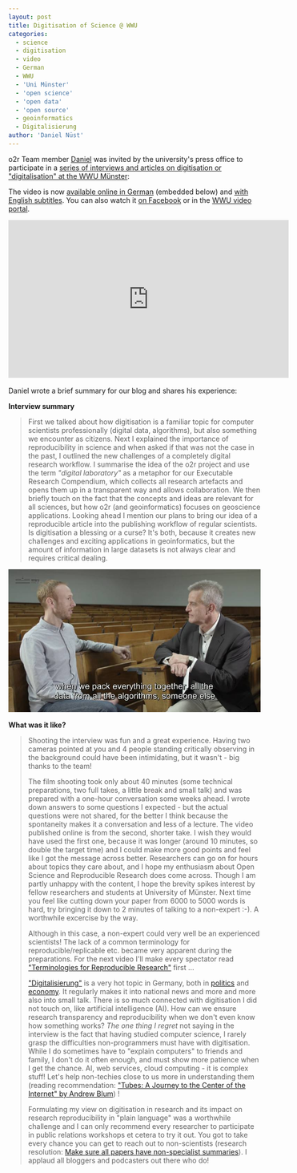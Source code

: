 ```yaml
---
layout: post
title: Digitisation of Science @ WWU
categories:
  - science
  - digitisation
  - video
  - German
  - WWU
  - 'Uni Münster'
  - 'open science'
  - 'open data'
  - 'open source'
  - geoinformatics
  - Digitalisierung
author: 'Daniel Nüst'
---
```


o2r Team member [Daniel](htts://nordholmen.net) was invited by the university's press office to participate in a [series of interviews and articles on digitisation or "digitalisation" at the WWU Münster](https://www.uni-muenster.de/news/index.php?mod=archive&rubrik=pr-digitalisierung&lang=en):

The video is now [available online in German](https://www.uni-muenster.de/news/view.php?cmdid=9388) (embedded below) and [with English subtitles](https://www.uni-muenster.de/news/view.php?cmdid=9395).
You can also watch it [on Facebook](https://www.facebook.com/wwumuenster/videos/10156084978130350/) or in the [WWU video portal](https://www.uni-muenster.de/videoportal/digitalisierung.html#nuest).

<iframe width="560" height="315" src="https://www.youtube-nocookie.com/embed/07qp9xHYknY" frameborder="0" allow="encrypted-media" allowfullscreen></iframe>

Daniel wrote a brief summary for our blog and shares his experience:

**Interview summary**

> First we talked about how digitisation is a familiar topic for computer scientists professionally (digital data, algorithms), but also something we encounter as citizens.<!--more-->
> Next I explained the importance of reproducibility in science and when asked if that was not the case in the past, I outlined the new challenges of a completely digital research workflow.
> I summarise the idea of the o2r project and use the term _"digital laboratory"_ as a metaphor for our Executable Research Compendium, which collects all research artefacts and opens them up in a transparent way and allows collaboration.
> We then briefly touch on the fact that the concepts and ideas are relevant for all sciences, but how o2r (and geoinformatics) focuses on geoscience applications.
> Looking ahead I mention our plans to bring our idea of a reproducible article into the publishing workflow of regular scientists.
> Is digitisation a blessing or a curse? It's both, because it creates new challenges and exciting applications in geoinformatics, but the amount of information in large datasets is not always clear and requires critical dealing.

[![screenshot of video with English subtitles](/public/images/2018-02_cover-video-en.jpg)](https://www.uni-muenster.de/news/view.php?cmdid=9395)

**What was it like?**

> Shooting the interview was fun and a great experience.
> Having two cameras pointed at you and 4 people standing critically observing in the background could have been intimidating, but it wasn't - big thanks to the team!
> 
> The film shooting took only about 40 minutes (some technical preparations, two full takes, a little break and small talk) and was prepared with a one-hour conversation some weeks ahead.
> I wrote down answers to some questions I expected - but the actual questions were not shared, for the better I think because the spontaneity makes it a conversation and less of a lecture.
> The video published online is from the second, shorter take.
> I wish they would have used the first one, because it was longer (around 10 minutes, so double the target time) and I could make more good points and feel like I got the message across better.
> Researchers can go on for hours about topics they care about, and I hope my enthusiasm about Open Science and Reproducible Research does come across.
> Though I am partly unhappy with the content, I hope the brevity spikes interest by fellow researchers and students at University of Münster.
> Next time you feel like cutting down your paper from 6000 to 5000 words is hard, try bringing it down to 2 minutes of talking to a non-expert :-).
> A worthwhile excercise by the way.
>
> Although in this case, a non-expert could very well be an experienced scientists!
> The lack of a common terminology for reproducible/replicable etc. became very apparent during the preparations.
> For the next video I'll make every spectator read ["Terminologies for Reproducible Research"](https://arxiv.org/abs/1802.03311) first ...
>
> ["Digitalisierung"](https://de.wikipedia.org/wiki/Digitalisierung) is a very hot topic in Germany, both in [politics](https://www.cnbc.com/2018/01/24/germanys-needs-to-modernize-and-embrace-digitization-merkel-says.html) and [economy](https://www.politico.eu/article/5-questions-for-germanys-digital-future/). It regularly makes it into national news and more and more also into small talk.
> There is so much connected with digitisation I did not touch on, like artificial intelligence (AI). How can we ensure research transparency and reproducibility when we don't even know how something works?
> _The one thing I regret_ not saying in the interview is the fact that having studied computer science, I rarely grasp the difficulties non-programmers must have with digitisation.
> While I do sometimes have to "explain computers" to friends and family, I don't do it often enough, and must show more patience when I get the chance.
> AI, web services, cloud computing - it is complex stuff!
> Let's help non-techies close to us more in understanding them (reading recommendation: ["Tubes: A Journey to the Center of the Internet" by Andrew Blum](https://www.amazon.com/Tubes-Journey-Internet-Andrew-Blum/dp/0061994952)) !
>
> Formulating my view on digitisation in research and its impact on research reproducibility in "plain language" was a worthwhile challenge and I can only recommend every researcher to participate in public relations workshops et cetera to try it out.
> You got to take every chance you can get to reach out to non-scientists (research resolution: [Make sure all papers have non-specialist summaries](https://twitter.com/Protohedgehog/status/949315968903376896?s=09)).
> I applaud all bloggers and podcasters out there who do!
